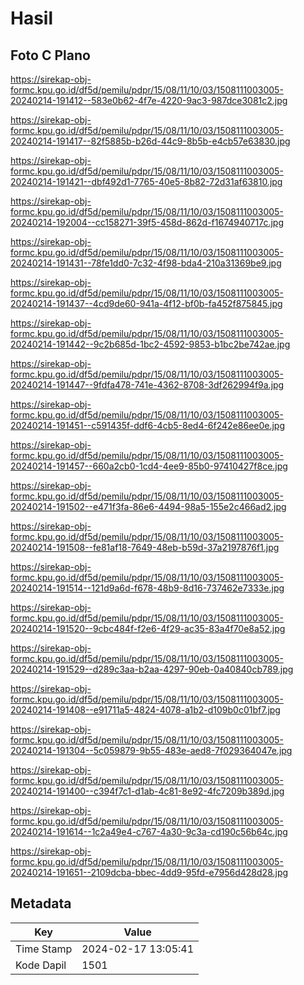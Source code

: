 # Hasil

## Foto C Plano

https://sirekap-obj-formc.kpu.go.id/df5d/pemilu/pdpr/15/08/11/10/03/1508111003005-20240214-191412--583e0b62-4f7e-4220-9ac3-987dce3081c2.jpg

https://sirekap-obj-formc.kpu.go.id/df5d/pemilu/pdpr/15/08/11/10/03/1508111003005-20240214-191417--82f5885b-b26d-44c9-8b5b-e4cb57e63830.jpg

https://sirekap-obj-formc.kpu.go.id/df5d/pemilu/pdpr/15/08/11/10/03/1508111003005-20240214-191421--dbf492d1-7765-40e5-8b82-72d31af63810.jpg

https://sirekap-obj-formc.kpu.go.id/df5d/pemilu/pdpr/15/08/11/10/03/1508111003005-20240214-192004--cc158271-39f5-458d-862d-f1674940717c.jpg

https://sirekap-obj-formc.kpu.go.id/df5d/pemilu/pdpr/15/08/11/10/03/1508111003005-20240214-191431--78fe1dd0-7c32-4f98-bda4-210a31369be9.jpg

https://sirekap-obj-formc.kpu.go.id/df5d/pemilu/pdpr/15/08/11/10/03/1508111003005-20240214-191437--4cd9de60-941a-4f12-bf0b-fa452f875845.jpg

https://sirekap-obj-formc.kpu.go.id/df5d/pemilu/pdpr/15/08/11/10/03/1508111003005-20240214-191442--9c2b685d-1bc2-4592-9853-b1bc2be742ae.jpg

https://sirekap-obj-formc.kpu.go.id/df5d/pemilu/pdpr/15/08/11/10/03/1508111003005-20240214-191447--9fdfa478-741e-4362-8708-3df262994f9a.jpg

https://sirekap-obj-formc.kpu.go.id/df5d/pemilu/pdpr/15/08/11/10/03/1508111003005-20240214-191451--c591435f-ddf6-4cb5-8ed4-6f242e86ee0e.jpg

https://sirekap-obj-formc.kpu.go.id/df5d/pemilu/pdpr/15/08/11/10/03/1508111003005-20240214-191457--660a2cb0-1cd4-4ee9-85b0-97410427f8ce.jpg

https://sirekap-obj-formc.kpu.go.id/df5d/pemilu/pdpr/15/08/11/10/03/1508111003005-20240214-191502--e471f3fa-86e6-4494-98a5-155e2c466ad2.jpg

https://sirekap-obj-formc.kpu.go.id/df5d/pemilu/pdpr/15/08/11/10/03/1508111003005-20240214-191508--fe81af18-7649-48eb-b59d-37a2197876f1.jpg

https://sirekap-obj-formc.kpu.go.id/df5d/pemilu/pdpr/15/08/11/10/03/1508111003005-20240214-191514--121d9a6d-f678-48b9-8d16-737462e7333e.jpg

https://sirekap-obj-formc.kpu.go.id/df5d/pemilu/pdpr/15/08/11/10/03/1508111003005-20240214-191520--9cbc484f-f2e6-4f29-ac35-83a4f70e8a52.jpg

https://sirekap-obj-formc.kpu.go.id/df5d/pemilu/pdpr/15/08/11/10/03/1508111003005-20240214-191529--d289c3aa-b2aa-4297-90eb-0a40840cb789.jpg

https://sirekap-obj-formc.kpu.go.id/df5d/pemilu/pdpr/15/08/11/10/03/1508111003005-20240214-191408--e91711a5-4824-4078-a1b2-d109b0c01bf7.jpg

https://sirekap-obj-formc.kpu.go.id/df5d/pemilu/pdpr/15/08/11/10/03/1508111003005-20240214-191304--5c059879-9b55-483e-aed8-7f029364047e.jpg

https://sirekap-obj-formc.kpu.go.id/df5d/pemilu/pdpr/15/08/11/10/03/1508111003005-20240214-191400--c394f7c1-d1ab-4c81-8e92-4fc7209b389d.jpg

https://sirekap-obj-formc.kpu.go.id/df5d/pemilu/pdpr/15/08/11/10/03/1508111003005-20240214-191614--1c2a49e4-c767-4a30-9c3a-cd190c56b64c.jpg

https://sirekap-obj-formc.kpu.go.id/df5d/pemilu/pdpr/15/08/11/10/03/1508111003005-20240214-191651--2109dcba-bbec-4dd9-95fd-e7956d428d28.jpg


## Metadata

| Key        | Value               |
| ---------- | ------------------- |
| Time Stamp | 2024-02-17 13:05:41 |
| Kode Dapil | 1501                |



